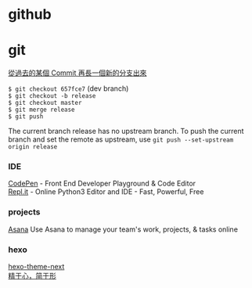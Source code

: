 # github

# git 

[從過去的某個 Commit 再長一個新的分支出來](https://gitbook.tw/chapters/branch/branch-from-old-commit.html)

`$ git checkout 657fce7`  (dev branch)  
`$ git checkout -b release`    
`$ git checkout master`  
`$ git merge release`  
`$ git push`  

The current branch release has no upstream branch.
To push the current branch and set the remote as upstream, use
`git push --set-upstream origin release`  


### IDE
[CodePen](https://codepen.io/) - Front End Developer Playground & Code Editor  
[Repl.it](https://repl.it/languages/python3) - Online Python3 Editor and IDE - Fast, Powerful, Free  

### projects
[Asana](https://app.asana.com/) Use Asana to manage your team's work, projects, & tasks online

### hexo 

[hexo-theme-next](https://theme-next.org)  
[精于心，简于形](https://theme-next.iissnan.com/)  

